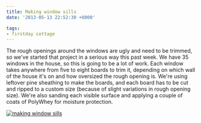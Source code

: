 ```yaml
---
title: Making window sills
date: '2013-05-13 22:52:30 +0000'

tags:
- firstday cottage
---
```


The rough openings around the windows are ugly and need to be trimmed,
so we've started that project in a serious way this past week.  We
have 35 windows in the house, so this is going to be a lot of work.
Each window takes anywhere from five to eight boards to trim it,
depending on which wall of the house it's on and how oversized the
rough opening is.  We're using leftover pine sheathing to make the
boards, and each board has to be cut and ripped to a custom size
(because of slight variations in rough opening size).  We're also
sanding each visible surface and applying a couple of coats of PolyWhey for
moisture protection.

[![making window sills](/gallery/firstday-cottage/IMG_20130513_113933_hu_6fd581dc5324a62f.jpg)](/gallery/firstday-cottage/IMG_20130513_113933.jpg)
